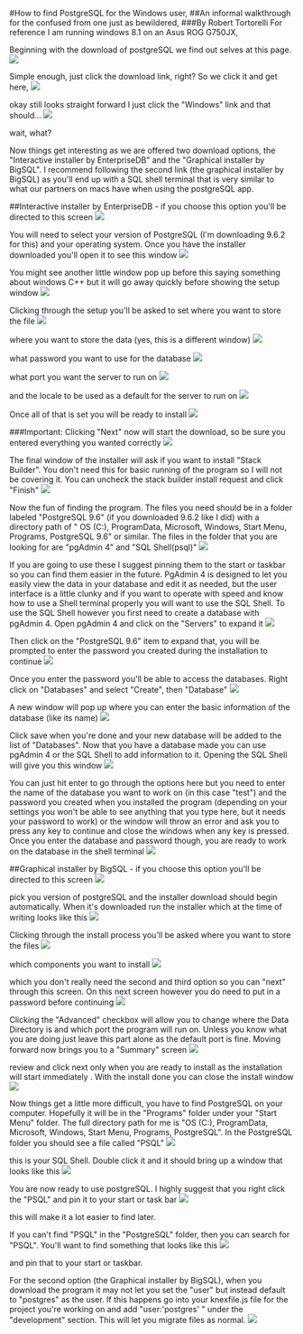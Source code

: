 #How to find PostgreSQL for the Windows user,
##An informal walkthrough for the confused from one just as bewildered,
###By Robert Tortorelli
For reference I am running windows 8.1 on an Asus ROG G750JX,

Beginning with the download of postgreSQL we find out selves at this page.
<img src="img/image1.png">

Simple enough, just click the download link, right?  So we click it and get here,
<img src="img/image2.png">

okay still looks straight forward I just click the "Windows" link and that should...
<img src="img/image3.png">

wait, what?

Now things get interesting as we are offered two download options, the "Interactive installer by EnterpriseDB" and the "Graphical installer by BigSQL".  I recommend following the second link (the graphical installer by BigSQL) as you'll end up with a SQL shell terminal that is very similar to what our partners on macs have when using the postgreSQL app.

##Interactive installer by EnterpriseDB -
if you choose this option you'll be directed to this screen
<img src="img/firstone1.png">

You will need to select your version of PostgreSQL (I'm downloading 9.6.2 for this) and your operating system.  Once you have the installer downloaded you'll open it to see this window
<img src="img/firstone2.png">

You might see another little window pop up before this saying something about windows C++ but it will go away quickly before showing the setup window
<img src="img/firstoneC.png">

Clicking through the setup you'll be asked to set where you want to store the file
<img src="img/firstone3.png">

where you want to store the data (yes, this is a different window)
<img src="img/firstone4.png">

what password you want to use for the database
<img src="img/firstone5.png">

what port you want the server to run on
<img src="img/firstone6.png">

and the locale to be used as a default for the server to run on
<img src="img/firstone7.png">

Once all of that is set you will be ready to install
<img src="img/firstone8.png">

###Important: Clicking "Next" now will start the download, so be sure you entered everything you wanted correctly
<img src="img/firstone9.png">


The final window of the installer will ask if you want to install "Stack Builder".  You don't need this for basic running of the program so I will not be covering it.  You can uncheck the stack builder install request and click "Finish"
<img src="img/firstone10.png">

Now the fun of finding the program.  The files you need should be in a folder labeled "PostgreSQL 9.6" (if you downloaded 9.6.2 like I did) with a directory path of " OS (C:), ProgramData, Microsoft, Windows, Start Menu, Programs, PostgreSQL 9.6" or similar.  The files in the folder that you are looking for are "pgAdmin 4" and "SQL Shell(psql)"
<img src="img/firstone11.png">

If you are going to use these I suggest pinning them to the start or taskbar so you can find them easier in the future.
PgAdmin 4 is designed to let you easily view the data in your database and edit it as needed, but the user interface is a little clunky and if you want to operate with speed and know how to use a Shell terminal properly you will want to use the SQL Shell.  To use the SQL Shell however you first need to create a database with pgAdmin 4.  Open pgAdmin 4 and click on the "Servers" to expand it
<img src="img/firstone12.png">

Then click on the "PostgreSQL 9.6" item to expand that, you will be prompted to enter the password you created during the installation to continue
<img src="img/firstone13.png">

Once you enter the password you'll be able to access the databases.  Right click on "Databases" and select "Create", then "Database"
<img src="img/firstone14.png">

A new window will pop up where you can enter the basic information of the database (like its name)
<img src="img/firstone15.png">

Click save when you're done and your new database will be added to the list of "Databases".  Now that you have a database made you can use pgAdmin 4 or the SQL Shell to add information to it.
Opening the SQL Shell will give you this window
<img src="img/firstone16.png">

You can just hit enter to go through the options here but you need to enter the name of the database you want to work on (in this case "test") and the password you created when you installed the program (depending on your settings you won't be able to see anything that you type here, but it needs your password to work) or the window will throw an error and ask you to press any key to continue and close the windows when any key is pressed.  Once you enter the database and password though, you are ready to work on the database in the shell terminal
<img src="img/firstone17.png">


##Graphical installer by BigSQL -
if you choose this option you'll be directed to this screen
<img src="img/secondone0.png">

pick you version of postgreSQL and the installer download should begin automatically.  When it's downloaded run the installer which at the time of writing looks like this
<img src="img/secondone2.png">

Clicking through the install process you'll be asked where you want to store the files
<img src="img/secondone3.png">

which components you want to install
<img src="img/secondone4.png">

which you don't really need the second and third option so you can "next" through this screen.  On this next screen however you do need to put in a password before continuing
<img src="img/secondone5.png">

Clicking the "Advanced" checkbox will allow you to change where the Data Directory  is and which port the program will run on.  Unless you know what you are doing just leave this part alone as the default port is fine.  Moving forward now brings you to a "Summary" screen
<img src="img/secondone6.png">

review and click next only when you are ready to install as the installation will start immediately .  With the install done you can close the install window
<img src="img/secondone8.png">

Now things get a little more difficult, you have to find PostgreSQL on your computer.  Hopefully it will be in the "Programs" folder under your "Start Menu" folder.  The full directory path for me is "OS (C:), ProgramData, Microsoft, Windows, Start Menu, Programs, PostgreSQL".  In the PostgreSQL folder you should see a file called "PSQL"
<img src="img/secondone9.png">

this is your SQL Shell.  Double click it and it should bring up a window that looks like this
<img src="img/secondone10.png">

You are now ready to use postgreSQL.  I highly suggest that you right click the "PSQL" and pin it to your start or task bar
<img src="img/secondone11.png">

this will make it a lot easier to find later.

If you can't find "PSQL" in the "PostgreSQL" folder, then you can search for "PSQL".  You'll want to find something that looks like this
<img src="img/secondone12.png">

and pin that to your start or taskbar.


For the second option (the Graphical installer by BigSQL), when you download the program it may not let you set the "user" but instead default to "postgres" as the user.  If this happens go into your knexfile.js file for the project you're working on and add "user:'postgres' " under the "development" section.  This will let you migrate files as normal.
<img src="img/secondone13.png">
